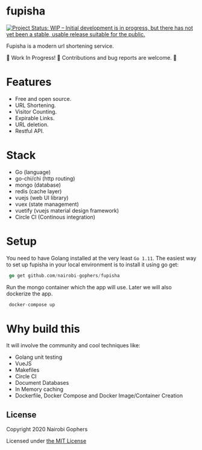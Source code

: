 # fupisha

[![Project Status: WIP – Initial development is in progress, but there has not yet been a stable, usable release suitable for the public.](https://www.repostatus.org/badges/latest/wip.svg)](https://www.repostatus.org/#wip)

Fupisha is a modern url shortening service.

:construction: Work In Progress! :construction: Contributions and bug reports are welcome. :tada:

# Features

- Free and open source.
- URL Shortening.
- Visitor Counting.
- Expirable Links.
- URL deletion.
- Restful API.

# Stack

- Go (language)
- go-chi/chi (http routing)
- mongo (database)
- redis (cache layer)
- vuejs (web UI library)
- vuex (state management)
- vuetify (vuejs material design framework)
- Circle CI (Continous integration)

# Setup

You need to have Golang installed at the very least `Go 1.11`. The easiest way to set up fupisha in your local environment is to install it using go get:

```Go
 go get github.com/nairobi-gophers/fupisha
```

Run the mongo container which the app will use. Later we will also dockerize the app.

```Go
 docker-compose up
```

# Why build this

It will involve the community and cool techniques like:

- Golang unit testing
- VueJS
- Makefiles
- Circle CI
- Document Databases
- In Memory caching
- Dockerfile, Docker Compose and Docker Image/Container Creation

## License

Copyright 2020 Nairobi Gophers

Licensed under [the MIT License](LICENSE)
